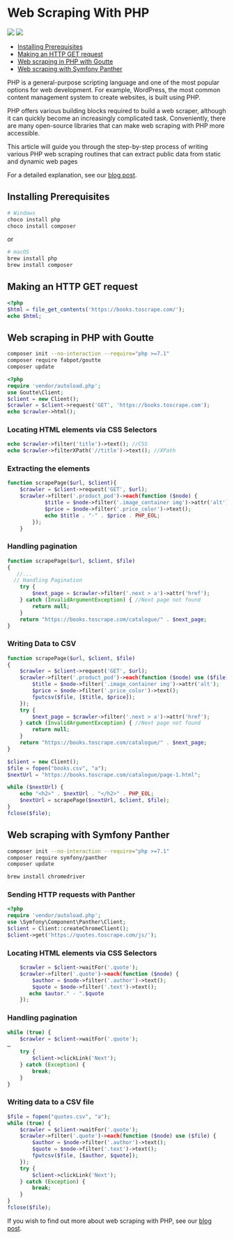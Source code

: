 # Web Scraping With PHP 

[<img src="https://img.shields.io/static/v1?label=&message=PHP&color=brightgreen" />](https://github.com/topics/php) [<img src="https://img.shields.io/static/v1?label=&message=Web%20Scraping&color=important" />](https://github.com/topics/web-scraping) 

- [Installing Prerequisites](#installing-prerequisites)
- [Making an HTTP GET request](#making-an-http-get-request)
- [Web scraping in PHP with Goutte](#web-scraping-in-php-with-goutte)
- [Web scraping with Symfony Panther](#web-scraping-with-symfony-panther)

PHP is a general-purpose scripting language and one of the most popular options for web development. For example, WordPress, the most common content management system to create websites, is built using PHP.

PHP offers various building blocks required to build a web scraper, although it can quickly become an increasingly complicated task. Conveniently, there are many open-source libraries that can make web scraping with PHP more accessible.

This article will guide you through the step-by-step process of writing various PHP web scraping routines that can extract public data from static and dynamic web pages

For a detailed explanation, see our [blog post](https://oxylabs.io/blog/web-scraping-php).

## Installing Prerequisites

```sh
# Windows
choco install php
choco install composer
```

or 

```sh
# macOS
brew install php
brew install composer
```

## Making an HTTP GET request

```php
<?php
$html = file_get_contents('https://books.toscrape.com/');
echo $html;
```

## Web scraping in PHP with Goutte

```sh
composer init --no-interaction --require="php >=7.1"
composer require fabpot/goutte
composer update
```

```php
<?php
require 'vendor/autoload.php';
use Goutte\Client;
$client = new Client();
$crawler = $client->request('GET', 'https://books.toscrape.com');
echo $crawler->html();
```

### Locating HTML elements via CSS Selectors

```php
echo $crawler->filter('title')->text(); //CSS
echo $crawler->filterXPath('//title')->text(); //XPath

```

### Extracting the elements

```php
function scrapePage($url, $client){
    $crawler = $client->request('GET', $url);
    $crawler->filter('.product_pod')->each(function ($node) {
            $title = $node->filter('.image_container img')->attr('alt');
            $price = $node->filter('.price_color')->text();
            echo $title . "-" . $price . PHP_EOL;
        });
    }
```



### Handling pagination

```php
function scrapePage($url, $client, $file)
{
   //...
  // Handling Pagination
    try {
        $next_page = $crawler->filter('.next > a')->attr('href');
    } catch (InvalidArgumentException) { //Next page not found
        return null;
    }
    return "https://books.toscrape.com/catalogue/" . $next_page;
}

```

### Writing Data to CSV

```php
function scrapePage($url, $client, $file)
{
    $crawler = $client->request('GET', $url);
    $crawler->filter('.product_pod')->each(function ($node) use ($file) {
        $title = $node->filter('.image_container img')->attr('alt');
        $price = $node->filter('.price_color')->text();
        fputcsv($file, [$title, $price]);
    });
    try {
        $next_page = $crawler->filter('.next > a')->attr('href');
    } catch (InvalidArgumentException) { //Next page not found
        return null;
    }
    return "https://books.toscrape.com/catalogue/" . $next_page;
}

$client = new Client();
$file = fopen("books.csv", "a");
$nextUrl = "https://books.toscrape.com/catalogue/page-1.html";

while ($nextUrl) {
    echo "<h2>" . $nextUrl . "</h2>" . PHP_EOL;
    $nextUrl = scrapePage($nextUrl, $client, $file);
}
fclose($file);
```



## Web scraping with Symfony Panther

```sh
composer init --no-interaction --require="php >=7.1" 
composer require symfony/panther
composer update

brew install chromedriver
```

### Sending HTTP requests with Panther

```php
<?php
require 'vendor/autoload.php';
use \Symfony\Component\Panther\Client;
$client = Client::createChromeClient();
$client->get('https://quotes.toscrape.com/js/');
```

### Locating HTML elements via CSS Selectors

```php
    $crawler = $client->waitFor('.quote');
    $crawler->filter('.quote')->each(function ($node) {
        $author = $node->filter('.author')->text();
        $quote = $node->filter('.text')->text();
       echo $autor." - ".$quote
    });
```

### Handling pagination

```php
while (true) {
    $crawler = $client->waitFor('.quote');
…
    try {
        $client->clickLink('Next');
    } catch (Exception) {
        break;
    }
}
```

### Writing data to a CSV file

```php
$file = fopen("quotes.csv", "a");
while (true) {
    $crawler = $client->waitFor('.quote');
    $crawler->filter('.quote')->each(function ($node) use ($file) {
        $author = $node->filter('.author')->text();
        $quote = $node->filter('.text')->text();
        fputcsv($file, [$author, $quote]);
    });
    try {
        $client->clickLink('Next');
    } catch (Exception) {
        break;
    }
}
fclose($file);
```



If you wish to find out more about web scraping with PHP, see our [blog post](https://oxylabs.io/blog/web-scraping-php).
